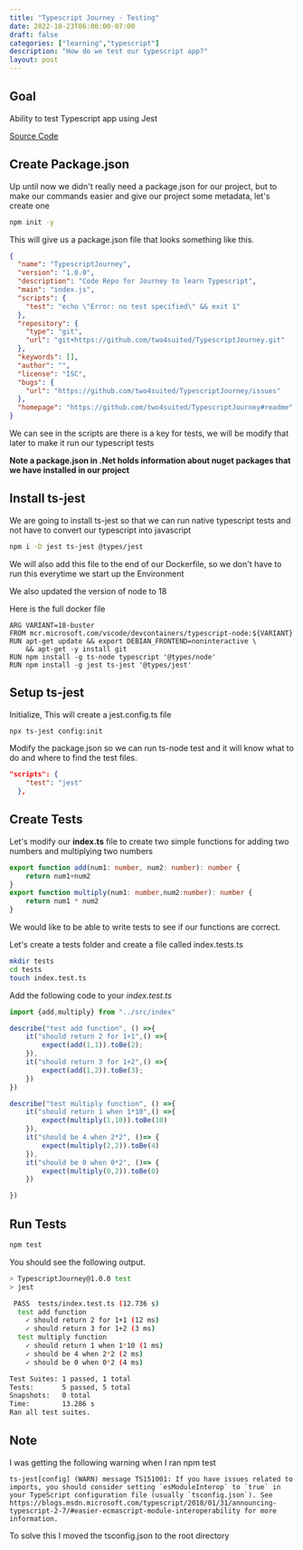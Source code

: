 ```yaml
---
title: "Typescript Journey - Testing"
date: 2022-10-23T06:00:00-07:00
draft: false
categories: ["learning","typescript"]
description: "How do we test our typescript app?"
layout: post
---
```

## Goal

Ability to test Typescript app using Jest

[Source Code](https://github.com/two4suited/TypescriptJourney/tree/testing)

## Create Package.json

Up until now we didn't really need a package.json for our project, but to make our commands easier and give our project some metadata, let's create one

```bash
npm init -y
```
This will give us a package.json file that looks something like this.

```json
{
  "name": "TypescriptJourney",
  "version": "1.0.0",
  "description": "Code Repo for Journey to learn Typescript",
  "main": "index.js",
  "scripts": {
    "test": "echo \"Error: no test specified\" && exit 1"
  },
  "repository": {
    "type": "git",
    "url": "git+https://github.com/two4suited/TypescriptJourney.git"
  },
  "keywords": [],
  "author": "",
  "license": "ISC",
  "bugs": {
    "url": "https://github.com/two4suited/TypescriptJourney/issues"
  },
  "homepage": "https://github.com/two4suited/TypescriptJourney#readme"
}

```
We can see in the scripts are there is a key for tests, we will be modify that later to make it run our typescript tests

**Note a package.json in .Net holds information about nuget packages that we have installed in our project**

## Install ts-jest

We are going to install ts-jest so that we can run native typescript tests and not have to convert our typescript into javascript

```bash
npm i -D jest ts-jest @types/jest
```

We will also add this file to the end of our Dockerfile, so we don't have to run this everytime we start up the Environment

We also updated the version of node to 18

Here is the full docker file
```
ARG VARIANT=18-buster
FROM mcr.microsoft.com/vscode/devcontainers/typescript-node:${VARIANT}
RUN apt-get update && export DEBIAN_FRONTEND=noninteractive \
    && apt-get -y install git
RUN npm install -g ts-node typescript '@types/node'
RUN npm install -g jest ts-jest '@types/jest'
```

## Setup ts-jest

Initialize, This will create a jest.config.ts file
```bash
npx ts-jest config:init
```

Modify the package.json so we can run ts-node test and it will know what to do and where to find the test files.

```json
"scripts": {
    "test": "jest"
  },
```


## Create Tests

Let's modify our <b>index.ts</b> file to create two simple functions for adding two numbers and multiplying two numbers

```typescript
export function add(num1: number, num2: number): number {
    return num1+num2 
}
export function multiply(num1: number,num2:number): number {
    return num1 * num2
}
```
We would like to be able to write tests to see if our functions are correct.

Let's create a tests folder and create a file called index.tests.ts
```bash
mkdir tests
cd tests
touch index.test.ts
```

Add the following code to your <i>index.test.ts</i>
```typescript
import {add,multiply} from "../src/index"

describe("test add function", () =>{
    it("should return 2 for 1+1",() =>{
        expect(add(1,1)).toBe(2);
    }),
    it("should return 3 for 1+2",() =>{
        expect(add(1,2)).toBe(3);
    })
})

describe("test multiply function", () =>{
    it("should return 1 when 1*10",() =>{
        expect(multiply(1,10)).toBe(10)
    }),
    it("should be 4 when 2*2", ()=> {
        expect(multiply(2,2)).toBe(4)
    }),
    it("should be 0 when 0*2", ()=> {
        expect(multiply(0,2)).toBe(0)
    })

})
```
## Run Tests
```bash
npm test
```

You should see the following output.
```bash
> TypescriptJourney@1.0.0 test
> jest

 PASS  tests/index.test.ts (12.736 s)
  test add function
    ✓ should return 2 for 1+1 (12 ms)
    ✓ should return 3 for 1+2 (3 ms)
  test multiply function
    ✓ should return 1 when 1*10 (1 ms)
    ✓ should be 4 when 2*2 (2 ms)
    ✓ should be 0 when 0*2 (4 ms)

Test Suites: 1 passed, 1 total
Tests:       5 passed, 5 total
Snapshots:   0 total
Time:        13.286 s
Ran all test suites.
```

## Note
I was getting the following warning when I ran npm test
```
ts-jest[config] (WARN) message TS151001: If you have issues related to imports, you should consider setting `esModuleInterop` to `true` in your TypeScript configuration file (usually `tsconfig.json`). See https://blogs.msdn.microsoft.com/typescript/2018/01/31/announcing-typescript-2-7/#easier-ecmascript-module-interoperability for more information.
```

To solve this I moved the tsconfig.json to the root directory